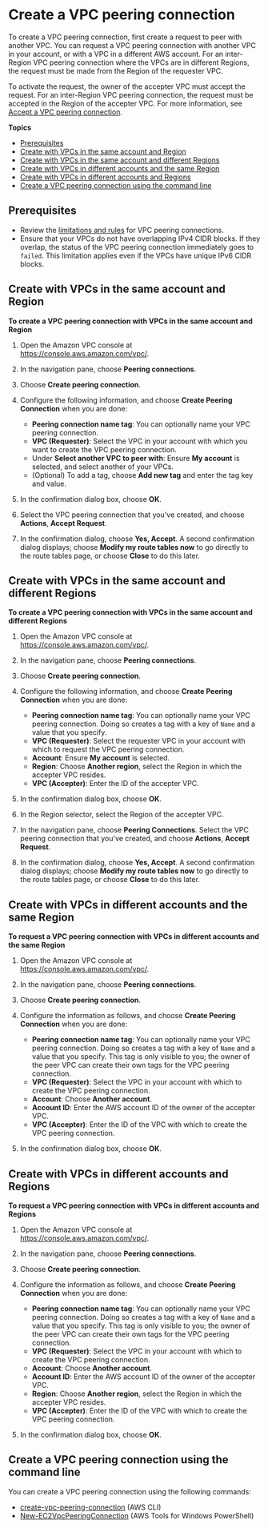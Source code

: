# Create a VPC peering connection<a name="create-vpc-peering-connection"></a>

To create a VPC peering connection, first create a request to peer with another VPC\. You can request a VPC peering connection with another VPC in your account, or with a VPC in a different AWS account\. For an inter\-Region VPC peering connection where the VPCs are in different Regions, the request must be made from the Region of the requester VPC\.

To activate the request, the owner of the accepter VPC must accept the request\. For an inter\-Region VPC peering connection, the request must be accepted in the Region of the accepter VPC\. For more information, see [Accept a VPC peering connection](accept-vpc-peering-connection.md)\.

**Topics**
+ [Prerequisites](#vpc-peering-connection-prerequisites)
+ [Create with VPCs in the same account and Region](#same-account-same-region)
+ [Create with VPCs in the same account and different Regions](#same-account-different-region)
+ [Create with VPCs in different accounts and the same Region](#different-account-same-region)
+ [Create with VPCs in different accounts and Regions](#different-account-different-region)
+ [Create a VPC peering connection using the command line](#create-vpc-peering-connection-command-line)

## Prerequisites<a name="vpc-peering-connection-prerequisites"></a>
+ Review the [limitations and rules](vpc-peering-basics.md#vpc-peering-limitations) for VPC peering connections\.
+ Ensure that your VPCs do not have overlapping IPv4 CIDR blocks\. If they overlap, the status of the VPC peering connection immediately goes to `failed`\. This limitation applies even if the VPCs have unique IPv6 CIDR blocks\.

## Create with VPCs in the same account and Region<a name="same-account-same-region"></a>

**To create a VPC peering connection with VPCs in the same account and Region**

1. Open the Amazon VPC console at [https://console\.aws\.amazon\.com/vpc/](https://console.aws.amazon.com/vpc/)\.

1. In the navigation pane, choose **Peering connections**\.

1. Choose **Create peering connection**\.

1. Configure the following information, and choose **Create Peering Connection** when you are done:
   + **Peering connection name tag**: You can optionally name your VPC peering connection\. 
   + **VPC \(Requester\)**: Select the VPC in your account with which you want to create the VPC peering connection\. 
   + Under **Select another VPC to peer with**: Ensure **My account** is selected, and select another of your VPCs\.
   + \(Optional\) To add a tag, choose **Add new tag** and enter the tag key and value\.

1. In the confirmation dialog box, choose **OK**\.

1. Select the VPC peering connection that you've created, and choose **Actions**, **Accept Request**\.

1. In the confirmation dialog, choose **Yes, Accept**\. A second confirmation dialog displays; choose **Modify my route tables now** to go directly to the route tables page, or choose **Close** to do this later\.

## Create with VPCs in the same account and different Regions<a name="same-account-different-region"></a>

**To create a VPC peering connection with VPCs in the same account and different Regions**

1. Open the Amazon VPC console at [https://console\.aws\.amazon\.com/vpc/](https://console.aws.amazon.com/vpc/)\.

1. In the navigation pane, choose **Peering connections**\.

1. Choose **Create peering connection**\.

1. Configure the following information, and choose **Create Peering Connection** when you are done:
   + **Peering connection name tag**: You can optionally name your VPC peering connection\. Doing so creates a tag with a key of `Name` and a value that you specify\. 
   + **VPC \(Requester\)**: Select the requester VPC in your account with which to request the VPC peering connection\. 
   + **Account**: Ensure **My account** is selected\.
   + **Region**: Choose **Another region**, select the Region in which the accepter VPC resides\.
   +  **VPC \(Accepter\)**: Enter the ID of the accepter VPC\.

1. In the confirmation dialog box, choose **OK**\.

1. In the Region selector, select the Region of the accepter VPC\.

1. In the navigation pane, choose **Peering Connections**\. Select the VPC peering connection that you've created, and choose **Actions**, **Accept Request**\.

1. In the confirmation dialog, choose **Yes, Accept**\. A second confirmation dialog displays; choose **Modify my route tables now** to go directly to the route tables page, or choose **Close** to do this later\.

## Create with VPCs in different accounts and the same Region<a name="different-account-same-region"></a>

**To request a VPC peering connection with VPCs in different accounts and the same Region**

1. Open the Amazon VPC console at [https://console\.aws\.amazon\.com/vpc/](https://console.aws.amazon.com/vpc/)\.

1. In the navigation pane, choose **Peering connections**\.

1. Choose **Create peering connection**\.

1. Configure the information as follows, and choose **Create Peering Connection** when you are done:
   + **Peering connection name tag**: You can optionally name your VPC peering connection\. Doing so creates a tag with a key of `Name` and a value that you specify\. This tag is only visible to you; the owner of the peer VPC can create their own tags for the VPC peering connection\.
   + **VPC \(Requester\)**: Select the VPC in your account with which to create the VPC peering connection\. 
   + **Account**: Choose **Another account**\.
   + **Account ID**: Enter the AWS account ID of the owner of the accepter VPC\.
   + **VPC \(Accepter\)**: Enter the ID of the VPC with which to create the VPC peering connection\.

1. In the confirmation dialog box, choose **OK**\.

## Create with VPCs in different accounts and Regions<a name="different-account-different-region"></a>

**To request a VPC peering connection with VPCs in different accounts and Regions**

1. Open the Amazon VPC console at [https://console\.aws\.amazon\.com/vpc/](https://console.aws.amazon.com/vpc/)\.

1. In the navigation pane, choose **Peering connections**\.

1. Choose **Create peering connection**\.

1. Configure the information as follows, and choose **Create Peering Connection** when you are done:
   + **Peering connection name tag**: You can optionally name your VPC peering connection\. Doing so creates a tag with a key of `Name` and a value that you specify\. This tag is only visible to you; the owner of the peer VPC can create their own tags for the VPC peering connection\.
   + **VPC \(Requester\)**: Select the VPC in your account with which to create the VPC peering connection\. 
   + **Account**: Choose **Another account**\.
   + **Account ID**: Enter the AWS account ID of the owner of the accepter VPC\.
   + **Region**: Choose **Another region**, select the Region in which the accepter VPC resides\.
   + **VPC \(Accepter\)**: Enter the ID of the VPC with which to create the VPC peering connection\.

1. In the confirmation dialog box, choose **OK**\.

## Create a VPC peering connection using the command line<a name="create-vpc-peering-connection-command-line"></a>

You can create a VPC peering connection using the following commands:
+ [create\-vpc\-peering\-connection](https://docs.aws.amazon.com/cli/latest/reference/ec2/create-vpc-peering-connection.html) \(AWS CLI\)
+ [New\-EC2VpcPeeringConnection](https://docs.aws.amazon.com/powershell/latest/reference/items/New-EC2VpcPeeringConnection.html) \(AWS Tools for Windows PowerShell\)